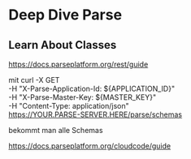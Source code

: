 # Deep Dive Parse

## Learn About Classes

https://docs.parseplatform.org/rest/guide

mit curl -X GET \
 -H "X-Parse-Application-Id: ${APPLICATION_ID}" \
 -H "X-Parse-Master-Key: ${MASTER_KEY}" \
 -H "Content-Type: application/json" \
 https://YOUR.PARSE-SERVER.HERE/parse/schemas

bekommt man alle Schemas

https://docs.parseplatform.org/cloudcode/guide
